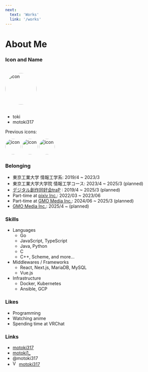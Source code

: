 ```yaml
---
next:
  text: 'Works'
  link: '/works'
---
```


# About Me

<style>
.main-icon {
  width: 100px;
  border-radius: 100%;
  margin: 16px 0;
}

.prev-icon {
  width: 50px;
  border-radius: 100%;
  display: inline;
}
</style>

### <i class="fas fa-user"></i> Icon and Name

<img alt="icon" src="/icon4.png" class='main-icon' />

- toki
- motoki317

Previous icons:

<img alt="icon" src="/icon1.png" class='prev-icon' />
<img alt="icon" src="/icon2.png" class='prev-icon' />
<img alt="icon" src="/icon3.png" class='prev-icon' />

### <i class="fas fa-users"></i> Belonging

- 東京工業大学 情報工学系: 2019/4 ~ 2023/3
- 東京工業大学大学院 情報工学コース: 2023/4 ~ 2025/3 (planned)
- [デジタル創作同好会traP](https://trap.jp) : 2019/4 ~ 2025/3 (planned)
- Part-time at [pixiv Inc.](https://www.pixiv.co.jp/): 2022/03 ~ 2023/06 
- Part-time at [GMO Media Inc.](https://www.gmo.media/): 2024/06 ~ 2025/3 (planned)
- [GMO Media Inc.](https://www.gmo.media/): 2025/4 ~ (planned)

### <i class="fas fa-laptop"></i> Skills

- Languages
  - <Stars :max="5" :filled="5"/> Go
  - <Stars :max="5" :filled="4"/> JavaScript, TypeScript
  - <Stars :max="5" :filled="3"/> Java, Python
  - <Stars :max="5" :filled="2"/> C
  - <Stars :max="5" :filled="1"/> C++, Scheme, and more...
- Middlewares / Frameworks
  - <Stars :max="5" :filled="4"/> React, Next.js, MariaDB, MySQL
  - <Stars :max="5" :filled="3"/> Vue.js
- Infrastructure
  - <Stars :max="5" :filled="4"/> Docker, Kubernetes
  - <Stars :max="5" :filled="2"/> Ansible, GCP

### <i class="fas fa-heart"></i> Likes

- Programming
- Watching anime
- Spending time at VRChat

### <i class="fas fa-link"></i> Links

<style>
.github {
  color: #4a5057;
}

.twitter {
  color: #55acee;
}

.discord {
  color: #5865F2;
}

.img-inline {
  display: inline;
}
</style>

- <i class="fab fa-github github"></i> [motoki317](https://github.com/motoki317)
- <i class="fab fa-twitter twitter"></i> [motoki1_](https://twitter.com/motoki1_)
- <i class="fab fa-discord discord"></i> @motoki317
- <img alt="VRChat" src="https://assets.vrchat.com/www/favicons/favicon.ico" class='img-inline' style="width: 16px;" /> [motoki317](https://vrchat.com/home/user/usr_5ca390e3-923f-4624-b37a-35ce9a165922)
